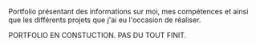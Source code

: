 Portfolio présentant des informations sur moi, mes compétences et ainsi que les différents projets que j'ai eu l'occasion de réaliser.

PORTFOLIO EN CONSTUCTION. PAS DU TOUT FINIT. 
